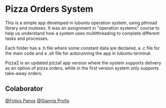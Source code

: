 # Pizza Orders System

This is a simple app developed in lubuntu operation system, using pthread library and mutexes. It was an assignment in "operation systems" course to help us understand how a system uses multithreading to complete different tasks and processes. 

Each folder has a .h file where some constant data are declared, a .c file for the main code and a .sh file for autorunning the app in lubuntu terminal.

Pizza2 is an updated pizza1 app version where the system supports delivery as an option of pizza orders, while in the first version system only supports take-away orders.

## Colaborator

[@Fotios Panos](https://github.com/fotispanos)
[@Giannis Profis](https://github.com/GiannisProf)

